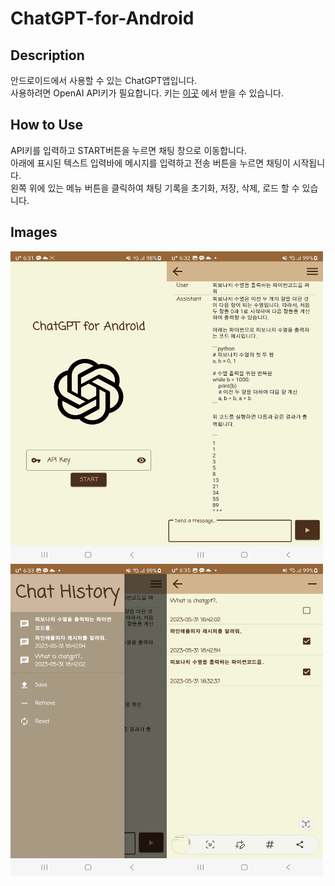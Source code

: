 # ChatGPT-for-Android

## Description

안드로이드에서 사용할 수 있는 ChatGPT앱입니다.    
사용하려면 OpenAI API키가 필요합니다. 키는 [이곳](https://platform.openai.com/account/api-keys) 에서 받을 수 있습니다.

## How to Use

API키를 입력하고 START버튼을 누르면 채팅 창으로 이동합니다.   
아래에 표시된 텍스트 입력바에 메시지를 입력하고 전송 버튼을 누르면 채팅이 시작됩니다.   
왼쪽 위에 있는 메뉴 버튼을 클릭하여 채팅 기록을 초기화, 저장, 삭제, 로드 할 수 있습니다.    

## Images


<div style="display:flex">
<img src="./readme_images/1.jpg" alt="screenshot1" width="250" height="500"/>
<img src="./readme_images/2.jpg" alt="screenshot2" width="250" height="500"/>
</div>
<div style="display:flex">
<img src="./readme_images/3.jpg" alt="screenshot1" width="250" height="500"/>
<img src="./readme_images/4.jpg" alt="screenshot2" width="250" height="500"/>
</div>

